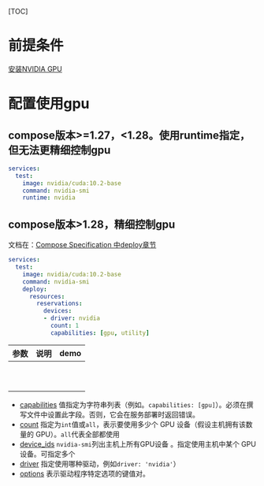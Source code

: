 [TOC]

# 前提条件
[安装NVIDIA GPU](https://docs.docker.com/config/containers/resource_constraints/#gpu)

# 配置使用gpu
## compose版本>=1.27，<1.28。使用runtime指定，但无法更精细控制gpu
```yaml
services:
  test:
    image: nvidia/cuda:10.2-base
    command: nvidia-smi
    runtime: nvidia
```

## compose版本>1.28，精细控制gpu
文档在：[Compose Specification 中deploy章节](https://github.com/compose-spec/compose-spec/blob/master/deploy.md#devices)
```yaml
services:
  test:
    image: nvidia/cuda:10.2-base
    command: nvidia-smi
    deploy:
      resources:
        reservations:
          devices:
          - driver: nvidia
            count: 1
            capabilities: [gpu, utility]
```

| 参数 | 说明 | demo |
| ---- | ---- | ---- |
|      |      |      |
|      |      |      |
|      |      |      |
|      |      |      |
|      |      |      |
|      |      |      |
|      |      |      |
|      |      |      |
|      |      |      |
|      |      |      |
-   [capabilities](https://github.com/compose-spec/compose-spec/blob/master/deploy.md#capabilities)
	值指定为字符串列表（例如。`capabilities: [gpu]`）。必须在撰写文件中设置此字段。否则，它会在服务部署时返回错误。
-   [count](https://github.com/compose-spec/compose-spec/blob/master/deploy.md#count) 
	指定为`int`值或`all`，表示要使用多少个 GPU 设备（假设主机拥有该数量的 GPU）。`all`代表全部都使用
-   [device_ids](https://github.com/compose-spec/compose-spec/blob/master/deploy.md#device_ids)
	`nvidia-smi`列出主机上所有GPU设备 。指定使用主机中某个 GPU 设备。可指定多个
-   [driver](https://github.com/compose-spec/compose-spec/blob/master/deploy.md#driver)
	指定使用哪种驱动，例如`driver: 'nvidia'`）
-   [options](https://github.com/compose-spec/compose-spec/blob/master/deploy.md#options)
	表示驱动程序特定选项的键值对。